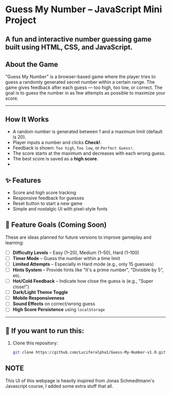 
# Guess My Number – JavaScript Mini Project
A fun and interactive number guessing game built using **HTML**, **CSS**, and **JavaScript**.
---
## About the Game

"Guess My Number" is a browser-based game where the player tries to guess a randomly generated secret number within a certain range. The game gives feedback after each guess — too high, too low, or correct. The goal is to guess the number in as few attempts as possible to maximize your score.

---
##  How It Works 

- A random number is generated between 1 and a maximum limit (default is 20).
- Player inputs a number and clicks **Check!**.
- Feedback is shown: `Too high`, `Too low`, or `Perfect Guess!`.
- The score starts at the maximum and decreases with each wrong guess.
- The best score is saved as a **high score**.
- 
## ✨ Features

- Score and high score tracking
- Responsive feedback for guesses
- Reset button to start a new game
- Simple and nostalgic UI with pixel-style fonts

## 🎯 Feature Goals (Coming Soon)

These are ideas planned for future versions to improve gameplay and learning:

- [ ]  **Difficulty Levels** – Easy (1–20), Medium (1–50), Hard (1–100)
- [ ]  **Timer Mode** – Guess the number within a time limit
- [ ]  **Limited Attempts** – Especially in Hard mode (e.g., only 15 guesses)
- [ ]  **Hints System** – Provide hints like "It's a prime number", "Divisible by 5", etc.
- [ ]  **Hot/Cold Feedback** – Indicate how close the guess is (e.g., "Super close!")
- [ ]  **Dark/Light Theme Toggle**
- [ ]  **Mobile Responsiveness**
- [ ]  **Sound Effects** on correct/wrong guess
- [ ]  **High Score Persistence** using `localStorage`
---

## 📂 If you want to run this:

1. Clone this repository:
   ```bash
   git clone https://github.com/Luciferalpha1/Guess-My-Number-v1.0.git


## NOTE
  This UI of this webpage is heavily inspired from Jonas Schmedtmann's Javascript course, I added some extra stuff that all.
